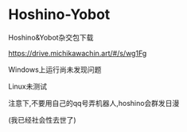 # Hoshino-Yobot


Hoshino&amp;Yobot杂交包下载


https://drive.michikawachin.art/#/s/wg1Fg


Windows上运行尚未发现问题


Linux未测试



注意下,不要用自己的qq号弄机器人,hoshino会群发日漫


(我已经社会性去世了)
